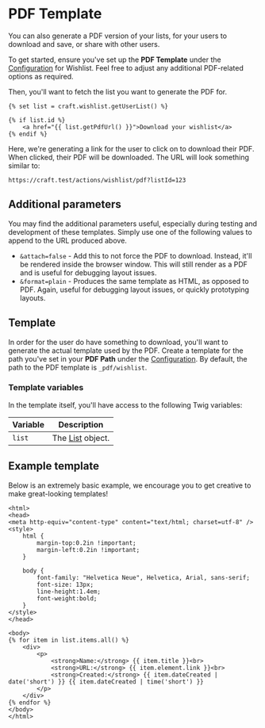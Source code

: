 # PDF Template
You can also generate a PDF version of your lists, for your users to download and save, or share with other users.

To get started, ensure you've set up the **PDF Template** under the [Configuration](docs:get-started/configuration) for Wishlist. Feel free to adjust any additional PDF-related options as required.

Then, you'll want to fetch the list you want to generate the PDF for.

```twig
{% set list = craft.wishlist.getUserList() %}

{% if list.id %}
    <a href="{{ list.getPdfUrl() }}">Download your wishlist</a>
{% endif %}
```

Here, we're generating a link for the user to click on to download their PDF. When clicked, their PDF will be downloaded. The URL will look something similar to:

`https://craft.test/actions/wishlist/pdf?listId=123`

## Additional parameters
You may find the additional parameters useful, especially during testing and development of these templates. Simply use one of the following values to append to the URL produced above.

- `&attach=false` - Add this to not force the PDF to download. Instead, it'll be rendered inside the browser window. This will still render as a PDF and is useful for debugging layout issues.
- `&format=plain` - Produces the same template as HTML, as opposed to PDF. Again, useful for debugging layout issues, or quickly prototyping layouts.

## Template
In order for the user do have something to download, you'll want to generate the actual template used by the PDF. Create a template for the path you've set in your **PDF Path** under the [Configuration](docs:get-started/configuration). By default, the path to the PDF template is `_pdf/wishlist`. 

### Template variables
In the template itself, you'll have access to the following Twig variables:

Variable | Description
--- | ---
`list` | The [List](docs:developers/list) object.


## Example template
Below is an extremely basic example, we encourage you to get creative to make great-looking templates!

```twig
<html>
<head>
<meta http-equiv="content-type" content="text/html; charset=utf-8" />
<style>
    html {
        margin-top:0.2in !important;
        margin-left:0.2in !important;
    }

    body {
        font-family: "Helvetica Neue", Helvetica, Arial, sans-serif;
        font-size: 13px;
        line-height:1.4em;
        font-weight:bold;
    }
</style>
</head>

<body>
{% for item in list.items.all() %}
    <div>
        <p>
            <strong>Name:</strong> {{ item.title }}<br>
            <strong>URL:</strong> {{ item.element.link }}<br>
            <strong>Created:</strong> {{ item.dateCreated | date('short') }} {{ item.dateCreated | time('short') }}
        </p>
    </div>
{% endfor %}
</body>
</html>
```
